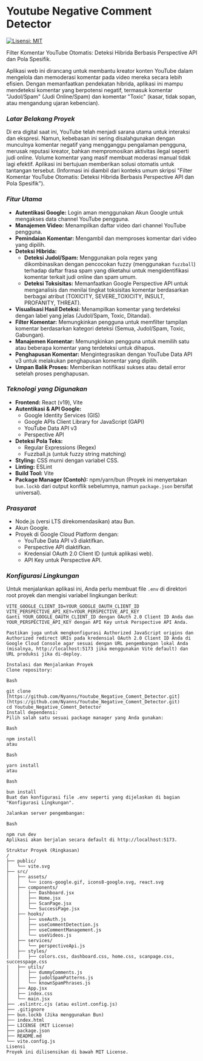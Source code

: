 # Youtube Negative Comment Detector

[![Lisensi: MIT](https://img.shields.io/badge/License-MIT-yellow.svg)](https://opensource.org/licenses/MIT)

Filter Komentar YouTube Otomatis: Deteksi Hibrida Berbasis Perspective API dan Pola Spesifik.

Aplikasi web ini dirancang untuk membantu kreator konten YouTube dalam mengelola dan memoderasi komentar pada video mereka secara lebih efisien. Dengan memanfaatkan pendekatan hibrida, aplikasi ini mampu mendeteksi komentar yang berpotensi negatif, termasuk komentar "Judol/Spam" (Judi Online/Spam) dan komentar "Toxic" (kasar, tidak sopan, atau mengandung ujaran kebencian).

### **_Latar Belakang Proyek_**

Di era digital saat ini, YouTube telah menjadi sarana utama untuk interaksi dan ekspresi. Namun, kebebasan ini sering disalahgunakan dengan munculnya komentar negatif yang mengganggu pengalaman pengguna, merusak reputasi kreator, bahkan mempromosikan aktivitas ilegal seperti judi online. Volume komentar yang masif membuat moderasi manual tidak lagi efektif. Aplikasi ini bertujuan memberikan solusi otomatis untuk tantangan tersebut. (Informasi ini diambil dari konteks umum skripsi "Filter Komentar YouTube Otomatis: Deteksi Hibrida Berbasis Perspective API dan Pola Spesifik").

### **_Fitur Utama_**

- **Autentikasi Google:** Login aman menggunakan Akun Google untuk mengakses data channel YouTube pengguna.
- **Manajemen Video:** Menampilkan daftar video dari channel YouTube pengguna.
- **Pemindaian Komentar:** Mengambil dan memproses komentar dari video yang dipilih.
- **Deteksi Hibrida:**
  - **Deteksi Judol/Spam:** Menggunakan pola regex yang dikombinasikan dengan pencocokan fuzzy (menggunakan `fuzzball`) terhadap daftar frasa spam yang diketahui untuk mengidentifikasi komentar terkait judi online dan spam umum.
  - **Deteksi Toksisitas:** Memanfaatkan Google Perspective API untuk menganalisis dan menilai tingkat toksisitas komentar berdasarkan berbagai atribut (TOXICITY, SEVERE_TOXICITY, INSULT, PROFANITY, THREAT).
- **Visualisasi Hasil Deteksi:** Menampilkan komentar yang terdeteksi dengan label yang jelas (Judol/Spam, Toxic, Ditandai).
- **Filter Komentar:** Memungkinkan pengguna untuk memfilter tampilan komentar berdasarkan kategori deteksi (Semua, Judol/Spam, Toxic, Gabungan).
- **Manajemen Komentar:** Memungkinkan pengguna untuk memilih satu atau beberapa komentar yang terdeteksi untuk dihapus.
- **Penghapusan Komentar:** Mengintegrasikan dengan YouTube Data API v3 untuk melakukan penghapusan komentar yang dipilih.
- **Umpan Balik Proses:** Memberikan notifikasi sukses atau detail error setelah proses penghapusan.

### **_Teknologi yang Digunakan_**

- **Frontend:** React (v19), Vite
- **Autentikasi & API Google:**
  - Google Identity Services (GIS)
  - Google APIs Client Library for JavaScript (GAPI)
  - YouTube Data API v3
  - Perspective API
- **Deteksi Pola Teks:**
  - Regular Expressions (Regex)
  - Fuzzball.js (untuk fuzzy string matching)
- **Styling:** CSS murni dengan variabel CSS.
- **Linting:** ESLint
- **Build Tool:** Vite
- **Package Manager (Contoh):** npm/yarn/bun (Proyek ini menyertakan `bun.lockb` dari output konflik sebelumnya, namun `package.json` bersifat universal).

### **_Prasyarat_**

- Node.js (versi LTS direkomendasikan) atau Bun.
- Akun Google.
- Proyek di Google Cloud Platform dengan:
  - YouTube Data API v3 diaktifkan.
  - Perspective API diaktifkan.
  - Kredensial OAuth 2.0 Client ID (untuk aplikasi web).
  - API Key untuk Perspective API.

### **_Konfigurasi Lingkungan_**

Untuk menjalankan aplikasi ini, Anda perlu membuat file `.env` di direktori root proyek dan mengisi variabel lingkungan berikut:

```env
VITE_GOOGLE_CLIENT_ID=YOUR_GOOGLE_OAUTH_CLIENT_ID
VITE_PERSPECTIVE_API_KEY=YOUR_PERSPECTIVE_API_KEY
Ganti YOUR_GOOGLE_OAUTH_CLIENT_ID dengan OAuth 2.0 Client ID Anda dan YOUR_PERSPECTIVE_API_KEY dengan API Key untuk Perspective API Anda.

Pastikan juga untuk mengkonfigurasi Authorized JavaScript origins dan Authorized redirect URIs pada kredensial OAuth 2.0 Client ID Anda di Google Cloud Console agar sesuai dengan URL pengembangan lokal Anda (misalnya, http://localhost:5173 jika menggunakan Vite default) dan URL produksi jika di-deploy.

Instalasi dan Menjalankan Proyek
Clone repository:

Bash

git clone [https://github.com/Nyanns/Youtube_Negative_Coment_Detector.git](https://github.com/Nyanns/Youtube_Negative_Coment_Detector.git)
cd Youtube_Negative_Coment_Detector
Install dependensi:
Pilih salah satu sesuai package manager yang Anda gunakan:

Bash

npm install
atau

Bash

yarn install
atau

Bash

bun install
Buat dan konfigurasi file .env seperti yang dijelaskan di bagian "Konfigurasi Lingkungan".

Jalankan server pengembangan:

Bash

npm run dev
Aplikasi akan berjalan secara default di http://localhost:5173.

Struktur Proyek (Ringkasan)
/
├── public/
│   └── vite.svg
├── src/
│   ├── assets/
│   │   └── icons-google.gif, icons8-google.svg, react.svg
│   ├── components/
│   │   ├── Dashboard.jsx
│   │   ├── Home.jsx
│   │   ├── ScanPage.jsx
│   │   └── SuccessPage.jsx
│   ├── hooks/
│   │   ├── useAuth.js
│   │   ├── useCommentDetection.js
│   │   ├── useCommentManagement.js
│   │   └── useVideos.js
│   ├── services/
│   │   └── perspectiveApi.js
│   ├── styles/
│   │   ├── colors.css, dashboard.css, home.css, scanpage.css, successpage.css
│   ├── utils/
│   │   ├── dummyComments.js
│   │   ├── judolSpamPatterns.js
│   │   └── knownSpamPhrases.js
│   ├── App.jsx
│   ├── index.css
│   └── main.jsx
├── .eslintrc.cjs (atau eslint.config.js)
├── .gitignore
├── bun.lockb (Jika menggunakan Bun)
├── index.html
├── LICENSE (MIT License)
├── package.json
├── README.md
└── vite.config.js
Lisensi
Proyek ini dilisensikan di bawah MIT License.
```
